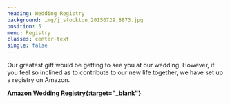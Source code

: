 ```yaml
---
heading: Wedding Registry
background: img/j_stockton_20150729_8873.jpg
position: 5
menu: Registry
classes: center-text
single: false
---
```


Our greatest gift would be getting to see you at our wedding. However, if you feel so inclined as to
contribute to our new life together, we have set up a registry on Amazon.

**[Amazon Wedding Registry](https://www.amazon.com/wedding/jacob-schwind-jennifer-chuang-bolton-august-2018/registry/4E5VC78OP9KJ){:target="_blank"}**
